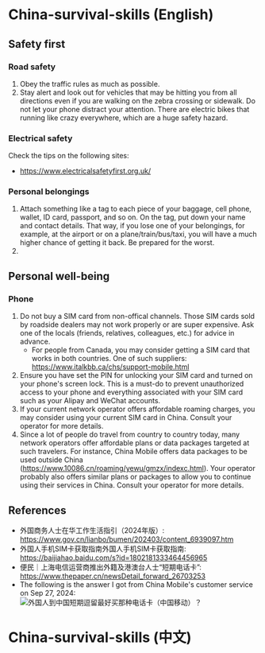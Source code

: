# China-survival-skills (English)

## Safety first
### Road safety
1. Obey the traffic rules as much as possible.
2. Stay alert and look out for vehicles that may be hitting you from all directions even if you are walking on the zebra crossing or sidewalk. Do not let your phone distract your attention. There are electric bikes that running like crazy everywhere, which are a huge safety hazard.
### Electrical safety
Check the tips on the following sites:
* https://www.electricalsafetyfirst.org.uk/
### Personal belongings
1. Attach something like a tag to each piece of your baggage, cell phone, wallet, ID card, passport, and so on. On the tag, put down your name and contact details. That way, if you lose one of your belongings, for example, at the airport or on a plane/train/bus/taxi, you will have a much higher chance of getting it back. Be prepared for the worst.
2. 
## Personal well-being
### Phone
1. Do not buy a SIM card from non-offical channels. Those SIM cards sold by roadside dealers may not work properly or are super expensive. Ask one of the locals (friends, relatives, colleagues, etc.) for advice in advance.
   * For people from Canada, you may consider getting a SIM card that works in both countries. One of such suppliers: https://www.italkbb.ca/chs/support-mobile.html
2. Ensure you have set the PIN for unlocking your SIM card and turned on your phone's screen lock. This is a must-do to prevent unauthorized access to your phone and everything associated with your SIM card such as your Alipay and WeChat accounts.
3. If your current network operator offers affordable roaming charges, you may consider using your current SIM card in China. Consult your operator for more details.
4. Since a lot of people do travel from country to country today, many network operators offer affordable plans or data packages targeted at such travelers. For instance, China Mobile offers data packages to be used outside China (https://www.10086.cn/roaming/yewu/gmzx/indexc.html). Your operator probably also offers similar plans or packages to allow you to continue using their services in China. Consult your operator for more details.

## References
* 外国商务人士在华工作生活指引（2024年版）: https://www.gov.cn/lianbo/bumen/202403/content_6939097.htm
* 外国人手机SIM卡获取指南外国人手机SIM卡获取指南: https://baijiahao.baidu.com/s?id=1802181333464456965
* 便民｜上海电信运营商推出外籍及港澳台人士“短期电话卡”: https://www.thepaper.cn/newsDetail_forward_26703253
* The following is the answer I got from China Mobile's customer service on Sep 27, 2024:
  ![外国人到中国短期逗留最好买那种电话卡（中国移动）？](https://github.com/user-attachments/assets/0e9a80aa-e533-4eda-9438-d8564cb5985f)

# China-survival-skills (中文)
